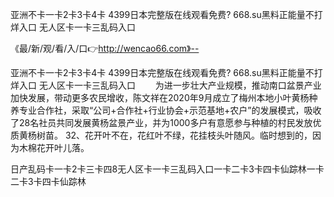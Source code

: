 亚洲不卡一卡2卡3卡4卡
4399日本完整版在线观看免费?
668.su黑料正能量不打烊入口
无人区卡一卡三乱码入口


《最/新/观/看/入/口👉http://wencao66.com》--

亚洲不卡一卡2卡3卡4卡
4399日本完整版在线观看免费?
668.su黑料正能量不打烊入口
无人区卡一卡三乱码入口
　　为进一步壮大产业规模，推动南口盆景产业加快发展，带动更多农民增收，陈文祥在2020年9月成立了梅州本地小叶黄杨种养专业合作社，采取“公司+合作社+行业协会+示范基地+农户”的发展模式，吸收了28名社员共同发展黄杨盆景产业，并为1000多户有意愿参与种植的村民发放优质黄杨树苗。
	32、花开叶不在，花红叶不绿，花挂枝头叶随风。临时想到的，因为木棉花开叶儿落。





日产乱码卡一卡2卡三卡四8无人区卡一卡三乱码入口一卡二卡3卡四卡仙踪林一卡二卡3卡四卡仙踪林
